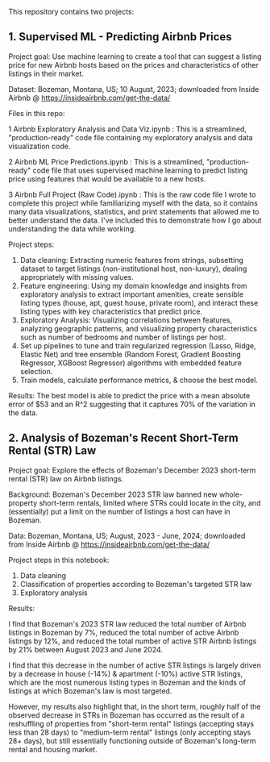 This repository contains two projects:  

## 1. Supervised ML - Predicting Airbnb Prices 

Project goal: Use machine learning to create a tool that can suggest a listing price for new Airbnb hosts based on the prices and characteristics of other listings in their market. 

Dataset: Bozeman, Montana, US; 10 August, 2023; downloaded from Inside Airbnb @ https://insideairbnb.com/get-the-data/


Files in this repo:

1 Airbnb Exploratory Analysis and Data Viz.ipynb : This is a streamlined, "production-ready" code file containing my exploratory analysis and data visualization code. 

2 Airbnb ML Price Predictions.ipynb : This is a streamlined, "production-ready" code file that uses supervised machine learning to predict listing price using features that would be available to a new hosts. 

3 Airbnb Full Project (Raw Code).ipynb : This is the raw code file I wrote to complete this project while familiarizing myself with the data, so it contains many data visualizations, statistics, and print statements that allowed me to better understand the data. I've included this to demonstrate how I go about understanding the data while working. 


Project steps: 

1. Data cleaning: Extracting numeric features from strings, subsetting dataset to target listings (non-institutional host, non-luxury), dealing appropriately with missing values. 
2. Feature engineering: Using my domain knowledge and insights from exploratory analysis to extract important amenities, create sensible listing types (house, apt, guest house, private room), and interact these listing types with key characteristics that predict price.
3. Exploratory Analysis: Visualizing correlations between features, analyzing geographic patterns, and visualizing property characteristics such as number of bedrooms and number of listings per host.
4. Set up pipelines to tune and train regularized regression (Lasso, Ridge, Elastic Net) and tree ensemble (Random Forest, Gradient Boosting Regressor, XGBoost Regressor) algorithms with embedded feature selection.
5. Train models, calculate performance metrics, & choose the best model. 


Results: The best model is able to predict the price with a mean absolute error of $53 and an R^2 suggesting that it captures 70% of the variation in the data.



## 2. Analysis of Bozeman's Recent Short-Term Rental (STR) Law

Project goal: Explore the effects of Bozeman's December 2023 short-term rental (STR) law on Airbnb listings. 

Background: Bozeman's December 2023 STR law banned new whole-property short-term rentals, limited where STRs could locate in the city, and (essentially) put a limit on the number of listings a host can have in Bozeman.

Data: Bozeman, Montana, US; August, 2023 - June, 2024; downloaded from Inside Airbnb @ https://insideairbnb.com/get-the-data/

Project steps in this notebook:
1. Data cleaning 
2. Classification of properties according to Bozeman's targeted STR law
3. Exploratory analysis

Results:

I find that Bozeman's 2023 STR law reduced the total number of Airbnb listings in Bozeman by 7%, reduced the total number of active Airbnb listings by 12%, and reduced the total number of active STR Airbnb listings by 21% between August 2023 and June 2024.

I find that this decrease in the number of active STR listings is largely driven by a decrease in house (-14%) & apartment (-10%) active STR listings, which are the most numerous listing types in Bozeman and the kinds of listings at which Bozeman's law is most targeted.

However, my results also highlight that, in the short term, roughly half of the observed decrease in STRs in Bozeman has occurred as the result of a reshuffling of properties from "short-term rental" listings (accepting stays less than 28 days) to "medium-term rental" listings (only accepting stays 28+ days), but still essentially functioning outside of Bozeman's long-term rental and housing market. 
